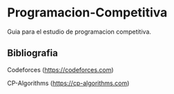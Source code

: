 # Programacion-Competitiva

Guia para el estudio de programacion competitiva.

## Bibliografia

Codeforces (https://codeforces.com)

CP-Algorithms (https://cp-algorithms.com)
